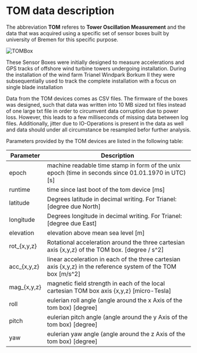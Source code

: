 # TOM data description

The abbreviation __TOM__ referes to __Tower Oscillation Measurement__ and the data that was acquired using a specific set of sensor boxes built by university of Bremen for this specific purpose.

![TOMBox](TOMBox.jpg)

These Sensor Boxes were initially designed to measure accelerations and GPS tracks of offshore wind turbine towers undergoing installation. During the installation of the wind farm Trianel Windpark Borkum II they were subsequentially used to track the complete installation with a focus on single blade installation

Data from the TOM devices comes as CSV files. The firmware of the boxes was designed, such that data was written into 10 MB sized txt files instead of one large txt file in order to circumvent data corruption due to power loss. However, this leads to a few milliseconds of missing data between log files. Additionally, jitter due to IO-Operations is present in the data as well and data should under all circumstance be resampled befor further analysis.

Parameters provided by the TOM devices are listed in the following table:

| Parameter       | Description |
|-----------------|-------------|
| epoch           | machine readable time stamp in form of the unix epoch (time in seconds since 01.01.1970 in UTC) [s] |
| runtime         | time since last boot of the tom device [ms] |
| latitude        | Degrees latitude in decimal writing. For Trianel: [degree due North] |
| longitude       | Degrees longitude in decimal writing. For Trianel: [degree due East] |
| elevation       | elevation above mean sea level [m] |
| rot_{x,y,z}     | Rotational acceleration around the three cartesian axis {x,y,z} of the TOM box. [degree / s^2] |
| acc_{x,y,z}     | linear acceleration in each of the three cartesian axis {x,y,z} in the reference system of the TOM box [m/s^2] |
| mag_{x,y,z}     | magnetic field strength in each of the local cartesian TOM box axis {x,y,z} [micro-Tesla] |
| roll            | eulerian roll angle (angle around the x Axis of the tom box) [degree] |
| pitch            | eulerian pitch angle (angle around the y Axis of the tom box) [degree] |
| yaw            | eulerian yaw angle (angle around the z Axis of the tom box) [degree] |
